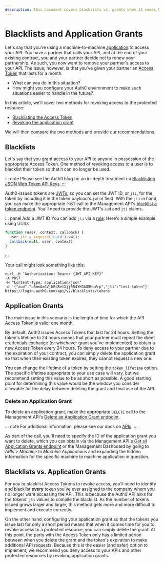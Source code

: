 ```yaml
---
description: This document covers blacklists vs. grants when it comes handling tokens.
---
```


# Blacklists and Application Grants

Let's say that you're using a machine-to-machine [application](/application) to access your API. You have a partner that calls your API, and at the end of your existing contract, you and your partner decide not to renew your partnership. As such, you now want to remove your partner's access to your API. The issue, however, is that you've given your partner an [Access Token](/tokens/access-token) that lasts for a month.

* What can you do in this situation?
* How might you configure your Auth0 environment to make such situations easier to handle in the future?

In this article, we'll cover two methods for revoking access to the protected resource:

* [Blacklisting the Access Token](#blacklists)
* [Revoking the application grant](#application-grants)

We will then compare the two methods and provide our recommendations.

## Blacklists

Let's say that you grant access to your API to anyone in possession of the appropriate Access Token. One method of revoking access to a user is to blacklist their token so that it can no longer be used.

::: note
Please see the Auth0 blog for an in-depth treatment on [Blacklisting JSON Web Token API Keys](https://auth0.com/blog/blacklist-json-web-token-api-keys/).
:::

Auth0-issued tokens are [JWTs](/jwt), so you can set the JWT ID, or `jti`, for the token by including it in the token payload's `jwtid` field. With the `jti` in hand, you can make the appropriate `POST` call to the Management API's [blacklist a token endpoint](/api/management/v2#!/Blacklists/post_tokens). You'll need to provide the JWT's `aud` and `jti` claims. 

::: panel Add a JWT ID
You can add `jti` via a [rule](/rule). Here's a simple example using UUID:

```js
function (user, context, callback) {
  user.jti = require('uuid').v4();
  callback(null, user, context);
}
```
:::

Your call might look something like this:

```text
curl -H "Authorization: Bearer {JWT_API_KEY}"
-X POST
-H "Content-Type: application/json"
-d '{"aud":"u6nnAxGVjbBd8etXjj554YKGAG5HuVrp","jti":"test-token"}'
https://login.auth0.com/api/v2/blacklists/tokens
```

## Application Grants

The main issue in this scenario is the length of time for which the API Access Token is valid: one month. 

By default, Auth0 issues Access Tokens that last for 24 hours. Setting the token's lifetime to 24 hours means that your partner must repeat the client credentials exchange (or whichever grant you've implemented) to obtain a new Access Token every 24 hours. To deny access to your partner due to the expiration of your contract, you can simply delete the application grant so that when their existing token expires, they cannot request a new one.

You can change the lifetime of a token by setting the `token_lifetime` option. The specific lifetime appropriate to your use case will vary, but we recommend setting this value to be as short as possible. A good starting point for determining this value would be the window you consider allowable for the delay between deleting the grant and final use of the API.

### Delete an Application Grant

To delete an application grant, make the appropriate `DELETE` call to the Management API's [Delete an Application Grant endpoint](/api/management/v2#!/Client_Grants/delete_client_grants_by_id). 

::: note
For additional information, please see our docs on [APIs](/apis).
:::

As part of the call, you'll need to specify the ID of the application grant you want to delete, which you can obtain via the Management API's [Get all Application Grants endpoint](/api/management/v2#!/Client_Grants/get_client_grants) or the Management Dashboard by going to *APIs > Machine to Machine Applications* and expanding the hidden information for the specific machine to machine application in question.

## Blacklists vs. Application Grants

For you to blacklist Access Tokens to revoke access, you'll need to identify and blacklist **every** token you've ever assigned to the company whom you no longer want accessing the API. This is because the Auth0 API asks for the tokens' `jti` values to compile the blacklist. As the number of tokens issued grows larger and larger, this method gets more and more difficult to implement and execute correctly.

On the other hand, configuring your application grant so that the tokens you issue last for only a short period means that when it comes time for you to revoke access to a protected resource, you can simply delete the grant. At this point, the party with the Access Token only has a limited period between when you delete the grant and the token's expiration to make additional API requests. Because this is the easier (and safer) option to implement, we recommend you deny access to your APIs and other protected resources by revoking application grants.
